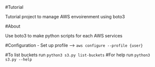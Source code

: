 #Tutorial

Tutorial project to manage AWS envoirenment using boto3


#About 

Use boto3 to make python scripts for each AWS services


#Configuration 
    - Set up profile -->
        `aws configure --profile {user}`


#To list buckets run `python3 s3.py list-buckets`
#For help run `python3 s3.py --help`

